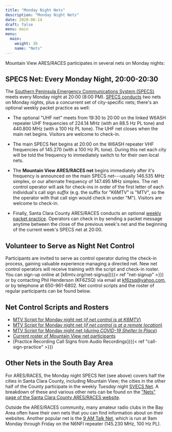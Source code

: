 ```yaml
---
title: "Monday Night Nets"
description: "Monday Night Nets"
date: 2020-06-14
draft: false
menu: main
menu:
  main:
    weight: 30
    name: "Nets"
---
```

Mountain View ARES/RACES participates in several nets on Monday nights:

## SPECS Net: Every Monday Night, 20:00-20:30

The [Southern Peninsula Emergency Communications System (SPECS)](http://www.specsnet.org/) meets every Monday night at
20:00 (8:00 PM). [SPECS conducts](https://www.specsnet.org/monday-night-net) two nets on Monday nights, plus a concurrent set of city-specific nets; there's an optional weekly packet practice as well:

- The optional "UHF net" meets from 19:30 to 20:00 on the linked W6ASH repeater UHF frequencies of 224.14 MHz (with
an 88.5 Hz PL tone) and 440.800 MHz (with a 100 Hz PL tone). The UHF net closes when the main net begins.
Visitors are welcome to check-in.

- The main SPECS Net begins at 20:00 on the W6ASH repeater VHF frequencies of 145.270 (with a 100 Hz PL tone). During
this net each city will be told the frequency to immediately switch to for their own local nets.

- The **Mountain View ARES/RACES net** begins immediately after it's frequency is announced on the main SPECS
net---usually 146.535 MHz simplex, or our alternate frequency of 147.495 MHz simplex. The net control operator
will ask for check-ins in order of the first letter of each individual's call sign _suffix_ (e.g. the suffix for
"K6MTV" is "MTV", so the the operator with that call sign would check in under "M"). Visitors are welcome to check-in.

- Finally, Santa Clara County ARES/RACES conducts an optional
[weekly packet practice](https://www.scc-ares-races.org/data/packet/weekly-packet-practice.html). Operators
can check in by sending a packet message anytime between the close of the previous week's net and the beginning
of the current week's SPECS net at 20:00.

## Volunteer to Serve as Night Net Control

Participants are invited to serve as control operator during the check-in process, gaining valuable experience
managing a directed net. New net control operators will receive training with the script and check-in roster.
You can sign-up online at [k6mtv.org/net-signup]({{< ref "net-signup" >}}) or by contacting
Phil Henderson (KF6ZSQ) via email at kf6zsq@yahoo.com, or by telephone at 650-961-6802. Net control
scripts and the roster of regular participants can be found below.

## Net Control Scripts and Rosters

- [MTV Script for Monday night net (*if net control is at K6MTV*)](MTV_SPECS_Script_K6MTV_2017052317.pdf)
- [MTV Script for Monday night net (*if net control is at a remote location*)](MTV_SPECS_Script_Remote_20170523.pdf)
- [MTV Script for Monday night net (*during COVID-19 Shelter In Place*)](MTV_SPECS_Script_SIP_20200601.pdf)
- [Current roster of Mountain View net participants](roster-200414.pdf)
- [Practice Recording Call Signs from Audio Recordings]({{< ref "call-sign-practice" >}})

## Other Nets in the South Bay Area

For ARES/RACES, the Monday night SPECS Net (see above) covers half the cities in Santa Clara
County, including Mountain View; the cities in the other half of the County participate in the weekly *Tuesday*
night [SVECS Net](http://www.svecs.net/). A breakdown of these and various other nets can be found on the
["Nets" page of the Santa Clara County ARES/RACES website](https://www.scc-ares-races.org/nets.html).

Outside the ARES/RACES community, many amateur radio clubs in the Bay Area often have their own nets that you
can find information about on their websites. Another popular net is the [9 AM Talk Net](http://www.9amtalk.net/),
which is run at 9am Monday through Friday on the N6NFI repeater (145.230 MHz, 100 Hz PL).